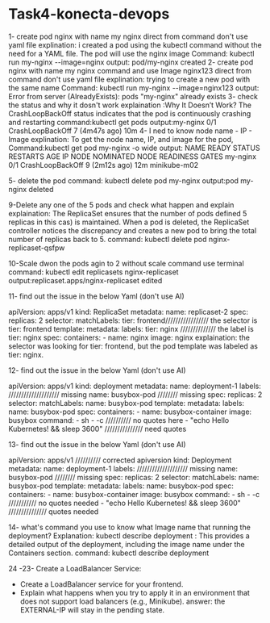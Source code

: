 # Task4-konecta-devops
1- create pod nginx with name my nginx direct from command don't use yaml file
explination: i created a pod using the kubectl command without the need for a YAML file. The pod will use the nginx image
Command: kubectl run my-nginx --image=nginx
output: pod/my-nginx created
2- create pod nginx with name my nginx command and use Image nginx123  direct from command don't use yaml file
explination: trying to create a new pod with the same name
Command: kubectl run my-nginx --image=nginx123
output: Error from server (AlreadyExists): pods "my-nginx" already exists
3- check the status and why it dosn't work 
explaination :Why It Doesn’t Work?
The CrashLoopBackOff status indicates that the pod is continuously crashing and restarting
command:kubectl get pods
output:my-nginx    0/1     CrashLoopBackOff   7 (4m47s ago)   10m
4- I ned to know node name - IP - Image
explination: To get the node name, IP, and image for the pod, 
Command:kubectl get pod my-nginx -o wide
output: NAME       READY   STATUS             RESTARTS        AGE   IP       NODE           NOMINATED NODE   READINESS GATES
my-nginx   0/1     CrashLoopBackOff   9 (2m12s ago)   12m   <none>   minikube-m02   <none>           <none>

5- delete the pod 
command: kubectl delete pod my-nginx
output:pod my-nginx deleted

9-Delete any one of the 5 pods and check what happen and explain 
explaination: The ReplicaSet ensures that the number of pods defined 5 replicas in this cas) is maintained.
When a pod is deleted, the ReplicaSet controller notices the discrepancy and creates a new pod to bring the total number of replicas back to 5.
command: kubectl delete pod nginx-replicaset-qsfpw

10-Scale dwon the pods agin to 2 without scale command use terminal  
command: kubectl edit replicasets nginx-replicaset
output:replicaset.apps/nginx-replicaset edited

11- find out the issue in the below Yaml (don't use AI)

apiVersion: apps/v1
kind: ReplicaSet
metadata:
  name: replicaset-2
spec:
  replicas: 2
  selector:
    matchLabels:
      tier: frontend///////////////// the selector is tier: frontend
  template:
    metadata:
      labels:
        tier: nginx //////////////  the label is tier: nginx
    spec:
      containers:
      - name: nginx
        image: nginx
explaination: the selector was looking for tier: frontend, but the pod template was labeled as tier: nginx.

12- find out the issue in the below Yaml (don't use AI)

apiVersion: apps/v1
kind: deployment
metadata:
  name: deployment-1
  labels: //////////////////// missing
    name: busybox-pod //////// missing
spec:
  replicas: 2
  selector:
    matchLabels:
      name: busybox-pod
  template:
    metadata:
      labels:
        name: busybox-pod
    spec:
      containers:
      - name: busybox-container
        image: busybox
        command:
        - sh
        - -c ////////// no quotes here
        - "echo Hello Kubernetes! && sleep 3600" /////////////// need quotes



13- find out the issue in the below Yaml (don't use AI)

apiVersion: apps/v1 ////////// corrected apiversion 
kind: Deployment
metadata:
  name: deployment-1
  labels: //////////////////// missing
    name: busybox-pod //////// missing
spec:
  replicas: 2
  selector:
    matchLabels:
      name: busybox-pod
  template:
    metadata:
      labels:
        name: busybox-pod
    spec:
      containers:
      - name: busybox-container
        image: busybox
        command:
        - sh
        - -c /////////// no quotes needed
        - "echo Hello Kubernetes! && sleep 3600" /////////////// quotes needed

14- what's command you use to know what Image name that running the deployment?
Explanation:
kubectl describe deployment <deployment-name>: This provides a detailed output of the deployment, including the image name under the Containers section. 
command: kubectl describe deployment <deployment-name>


24 -23- Create a LoadBalancer Service:
* Create a LoadBalancer service for your frontend.
* Explain what happens when you try to apply it in an environment that does not support load balancers (e.g., Minikube).
answer: the EXTERNAL-IP will stay in the pending state.

